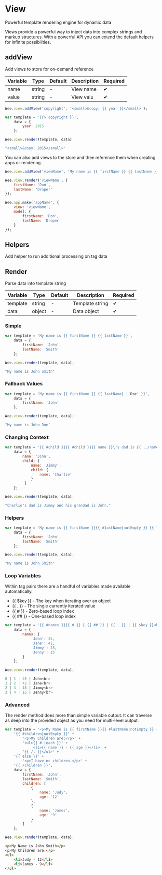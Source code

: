 # View

Powerful template rendering engine for dynamic data

Views provide a powerful way to inject data into complex strings and markup structures. With a powerful API you can extend the default [helpers](/script/view#helpers) for infinite possibilities.

## addView

Add views to store for on-demand reference

| Variable | Type   | Default | Description | Required |
|----------|--------|---------|-------------|----------|
| name     | string | -       | View name   | ✔        |
| value    | string | -       | View valu   | ✔        |

```js
Wee.view.addView('copyright', '<small>&copy; {{ year }}</small>');
```

```js
var template = '{{> copyright }}',
    data = {
        year: 2015
    };

Wee.view.render(template, data)
```

```js
"<small>&copy; 2015</small>"
```

You can also add views to the store and then reference them when creating apps or rendering.

```js
Wee.view.addView('viewName', 'My name is {{ firstName }} {{ lastName }}');
```

```js
Wee.view.render('viewName', {
    firstName: 'Don',
    lastName: 'Draper'
});
```

```js
Wee.app.make('appName', {
    view: 'viewName',
    model: {
        firstName: 'Don',
        lastName: 'Draper'
    }
});
```

## Helpers

Add helper to run additional processing on tag data

## Render

Parse data into template string

| Variable | Type   | Default | Description     | Required |
|----------|--------|---------|-----------------|----------|
| template | string | -       | Template string | ✔        |
| data     | object | -       | Data object     | ✔        |

### Simple

```js
var template = 'My name is {{ firstName }} {{ lastName }}',
    data = {
        firstName: 'John',
        lastName: 'Smith'
    };

Wee.view.render(template, data);
```

```js
"My name is John Smith"
```

### Fallback Values

```js
var template = 'My name is {{ firstName }} {{ lastName| |'Doe' }}',
    data = {
        firstName: 'John'
    };

Wee.view.render(template, data);
```

```js
"My name is John Doe"
```

### Changing Context

```js
var template = '{{ #child }}{{ #child }}{{ name }}\'s dad is {{ ../name }} and his grandad is {{ $root.name }}.{{ /child }}{{ /child }}',
    data = {
        name: 'John',
        child: {
            name: 'Jimmy',
            child: {
                name: 'Charlie'
            }
         }
    };

Wee.view.render(template, data);
```

```js
"Charlie's dad is Jimmy and his grandad is John."
```

### Helpers

```js
var template = 'My name is {{ firstName }}{{ #lastName|notEmpty }} {{ lastName }}{{ /lastName }}',
    data = {
        firstName: 'John',
        lastName: 'Smith'
    };

Wee.view.render(template, data);
```

```js
"My name is John Smith"
```

### Loop Variables

Within tag pairs there are a handful of variables made available automatically.

- {{ $key }} - The key when iterating over an object
- {{ . }} - The single currently iterated value
- {{ # }} - Zero-based loop index
- {{ ## }} - One-based loop index

```js
var template = '{{ #names }}{{ # }} | {{ ## }} | {{ . }} | {{ $key }}<br>{{ /names }}',
    data = {
        names: {
            'John': 45,
            'Jane': 42,
            'Jimmy': 18,
            'Jenny': 15
        }
    };

Wee.view.render(template, data);
```

```js
0 | 1 | 45 | John<br>
1 | 2 | 42 | Jane<br>
2 | 3 | 18 | Jimmy<br>
3 | 4 | 15 | Jenny<br>
```

### Advanced

The render method does more than simple variable output. It can traverse as deep into the provided object as you need for multi-level output.

```js
var template = '<p>My Name is {{ firstName }}{{ #lastName|notEmpty }} {{ lastName }}{{ /lastName }}</p>' +
    '{{ #children|notEmpty }}' +
        '<p>My Children are:</p>' +
        '<ul>{{ #.|each }}' +
            '<li>{{ name }} - {{ age }}</li>' +
        '{{ /. }}</ul>' +
    '{{ else }}' +
        '<p>I have no children.</p>' +
    '{{ /children }}',
    data = {
        firstName: 'John',
        lastName: 'Smith',
        children: [
            {
                name: 'Judy',
                age: '12'
            },
            {
                name: 'James',
                age: '9'
            }
        ]
    };

Wee.view.render(template, data);
```

```html
<p>My Name is John Smith</p>
<p>My Children are:</p>
<ul>
	<li>Judy - 12</li>
	<li>James - 9</li>
</ul>
```